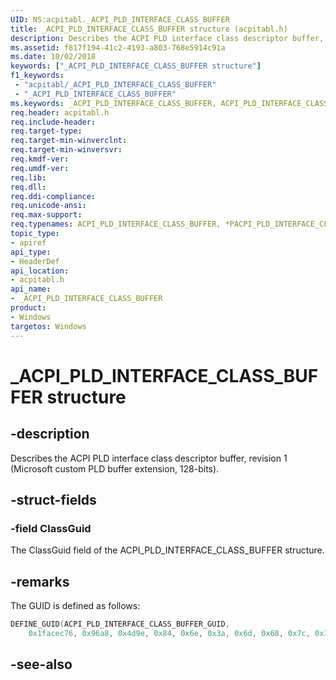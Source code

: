 ```yaml
---
UID: NS:acpitabl._ACPI_PLD_INTERFACE_CLASS_BUFFER
title: _ACPI_PLD_INTERFACE_CLASS_BUFFER structure (acpitabl.h)
description: Describes the ACPI PLD interface class descriptor buffer, revision 1 (Microsoft custom PLD buffer extension, 128-bits).
ms.assetid: f817f194-41c2-4193-a803-768e5914c91a
ms.date: 10/02/2018
keywords: ["_ACPI_PLD_INTERFACE_CLASS_BUFFER structure"]
f1_keywords:
 - "acpitabl/_ACPI_PLD_INTERFACE_CLASS_BUFFER"
 - "_ACPI_PLD_INTERFACE_CLASS_BUFFER"
ms.keywords: _ACPI_PLD_INTERFACE_CLASS_BUFFER, ACPI_PLD_INTERFACE_CLASS_BUFFER, *PACPI_PLD_INTERFACE_CLASS_BUFFER, 
req.header: acpitabl.h
req.include-header:
req.target-type:
req.target-min-winverclnt:
req.target-min-winversvr:
req.kmdf-ver:
req.umdf-ver:
req.lib:
req.dll:
req.ddi-compliance:
req.unicode-ansi:
req.max-support:
req.typenames: ACPI_PLD_INTERFACE_CLASS_BUFFER, *PACPI_PLD_INTERFACE_CLASS_BUFFER
topic_type: 
- apiref
api_type: 
- HeaderDef
api_location: 
- acpitabl.h
api_name: 
- _ACPI_PLD_INTERFACE_CLASS_BUFFER
product:
- Windows
targetos: Windows
---
```


# _ACPI_PLD_INTERFACE_CLASS_BUFFER structure

## -description

Describes the ACPI PLD interface class descriptor buffer, revision 1 (Microsoft custom PLD buffer extension, 128-bits).

## -struct-fields

### -field ClassGuid
 
The ClassGuid field of the ACPI_PLD_INTERFACE_CLASS_BUFFER structure.

## -remarks
The 
GUID is defined as follows:

```C++
DEFINE_GUID(ACPI_PLD_INTERFACE_CLASS_BUFFER_GUID,
    0x1facec76, 0x96a8, 0x4d9e, 0x84, 0x6e, 0x3a, 0x6d, 0x68, 0x7c, 0x32, 0xfc);
```    

## -see-also
